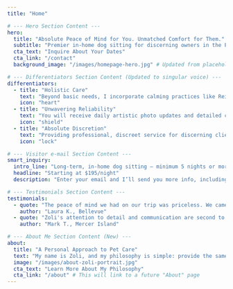 ```yaml
---
title: "Home"

# --- Hero Section Content ---
hero:
  title: "Absolute Peace of Mind for You. Unmatched Comfort for Them."
  subtitle: "Premier in-home dog sitting for discerning owners in the Puget Sound region."
  cta_text: "Inquire About Your Dates"
  cta_link: "/contact"
  background_image: "/images/homepage-hero.jpg" # Updated from placeholder

# --- Differentiators Section Content (Updated to singular voice) ---
differentiators:
  - title: "Holistic Care"
    text: "Beyond basic needs, I incorporate calming practices like Reiki to ensure your pet's emotional and physical well-being."
    icon: "heart"
  - title: "Unwavering Reliability"
    text: "You will receive daily artistic photo updates and detailed communication, so you can travel with absolute confidence."
    icon: "shield"
  - title: "Absolute Discretion"
    text: "Providing professional, discreet service for discerning clients is my highest priority. Your privacy and security are paramount."
    icon: "lock"

# --- Visitor e-mail Section Content ---
smart_inquiry:
  intro_line: "Long-term, in-home dog sitting — minimum 5 nights or more"
  headline: "Starting at $195/night"
  description: "Enter your email and I’ll send you more info, including a short questionnaire."

# --- Testimonials Section Content ---
testimonials:
  - quote: "The peace of mind we had on our trip was priceless. We came home to a happy, relaxed dog and an immaculate house. Zoli is the only person we trust."
    author: "Laura K., Bellevue"
  - quote: "Zoli's attention to detail and communication are second to none. The daily photo updates were the highlight of our day. Truly a professional and caring service."
    author: "Mark T., Mercer Island"

# --- About Me Section Content (New) ---
about:
  title: "A Personal Approach to Pet Care"
  text: "My name is Zoli, and my philosophy is simple: provide the same level of care, attention, and love for your pet that you would. With a deep understanding of animal behavior and a passion for creating calm, trusting relationships, I ensure your best friend feels safe and happy while you're away. This isn't just a service; it's my commitment to you and the animals I'm privileged to care for."
  image: "/images/about-zoli-portrait.jpg"
  cta_text: "Learn More About My Philosophy"
  cta_link: "/about" # This will link to a future "About" page
---
```

